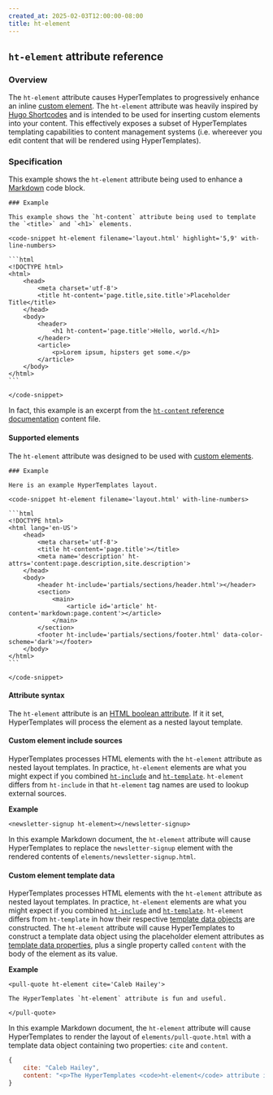 ```yaml
---
created_at: 2025-02-03T12:00:00-08:00
title: ht-element
---
```


## `ht-element` attribute reference

<auto-toc selectors='h3,h4,h5,h6'></auto-toc>

### Overview 

The `ht-element` attribute causes HyperTemplates to progressively enhance an inline [custom element].
The `ht-element` attribute was heavily inspired by [Hugo Shortcodes] and is intended to be used for inserting custom elements into your content.
This effectively exposes a subset of HyperTemplates templating capabilities to content management systems (i.e. whereever you edit content that will be rendered using HyperTemplates).

### Specification

This example shows the `ht-element` attribute being used to enhance a [Markdown] code block.

<code-snippet ht-element filename='index.md' highlight='5' with-line-numbers>

~~~plaintext
### Example

This example shows the `ht-content` attribute being used to template the `<title>` and `<h1>` elements.

<code-snippet ht-element filename='layout.html' highlight='5,9' with-line-numbers>

```html
<!DOCTYPE html>
<html>
    <head>
        <meta charset='utf-8'>
        <title ht-content='page.title,site.title'>Placeholder Title</title>
    </head>
    <body>
        <header>
            <h1 ht-content='page.title'>Hello, world.</h1>
        </header>
        <article>
            <p>Lorem ipsum, hipsters get some.</p>
        </article>
    </body>
</html>
```

</code-snippet>
~~~

</code-snippet>

In fact, this example is an excerpt from the [`ht-content` reference documentation] content file.

#### Supported elements

The `ht-element` attribute was designed to be used with [custom elements].

~~~plaintext
### Example

Here is an example HyperTemplates layout.

<code-snippet ht-element filename='layout.html' with-line-numbers>

```html
<!DOCTYPE html>
<html lang='en-US'>
    <head>
        <meta charset='utf-8'>
        <title ht-content='page.title'></title>
        <meta name='description' ht-attrs='content:page.description,site.description'>
    </head>
    <body>
        <header ht-include='partials/sections/header.html'></header>
        <section>
            <main>
                <article id='article' ht-content='markdown:page.content'></article>
            </main>
        </section>
        <footer ht-include='partials/sections/footer.html' data-color-scheme='dark'></footer>
    </body>
</html>
```

</code-snippet>
~~~

#### Attribute syntax

The `ht-element` attribute is an [HTML boolean attribute].
If it it set, HyperTemplates will process the element as a nested layout template.

#### Custom element include sources

HyperTemplates processes HTML elements with the `ht-element` attribute as nested layout templates.
In practice, `ht-element` elements are what you might expect if you combined [`ht-include`] and [`ht-template`].
`ht-element` differs from `ht-include` in that `ht-element` tag names are used to lookup external sources.

**Example**

```plaintext
<newsletter-signup ht-element></newsletter-signup>
```

In this example Markdown document, the `ht-element` attribute will cause HyperTemplates to replace the `newsletter-signup` element with the rendered contents of `elements/newsletter-signup.html`.

#### Custom element template data

HyperTemplates processes HTML elements with the `ht-element` attribute as nested layout templates.
In practice, `ht-element` elements are what you might expect if you combined [`ht-include`] and [`ht-template`].
`ht-element` differs from `ht-template` in how their respective [template data objects] are constructed.
The `ht-element` attribute will cause HyperTemplates to construct a template data object using the placeholder element attributes as [template data properties], plus a single property called `content` with the body of the element as its value.

**Example**

```plaintext
<pull-quote ht-element cite='Caleb Hailey'>

The HyperTemplates `ht-element` attribute is fun and useful.

</pull-quote>
```

In this example Markdown document, the `ht-element` attribute will cause HyperTemplates to render the layout of `elements/pull-quote.html` with a template data object containing two properties: `cite` and `content`.

```javascript
{
    cite: "Caleb Hailey",
    content: "<p>The HyperTemplates <code>ht-element</code> attribute is fun and useful.</p>"
}
```


<!-- Links -->
[custom element]: https://developer.mozilla.org/en-US/docs/Web/API/Web_components/Using_custom_elements
[custom elements]: https://developer.mozilla.org/en-US/docs/Web/API/Web_components/Using_custom_elements
[hugo shortcodes]: https://gohugo.io/content-management/shortcodes/
[markdown]: /docs/reference/core/markdown/
[`ht-content` reference documentation]: /docs/reference/core/attributes/ht-content/#example
[void elements]: https://developer.mozilla.org/en-US/docs/Glossary/Void_element
[HTML boolean attribute]: https://developer.mozilla.org/en-US/docs/Glossary/Boolean/HTML
[`ht-include`]: /docs/reference/core/attributes/ht-include/
[`ht-template`]: /docs/reference/core/attributes/ht-template/
[template data objects]: /docs/reference/data/#template-data-object
[template data properties]: /docs/reference/data/#template-data-properties

